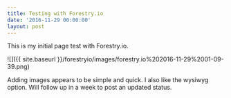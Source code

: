```yaml
---
title: Testing with Forestry.io
date: '2016-11-29 00:00:00'
layout: post
---
```

This is my initial page test with Forestry.io. 

![]({{ site.baseurl }}/forestryio/images/forestry.io%202016-11-29%2001-09-39.png)

Adding images appears to be simple and quick. I also like the wysiwyg option. Will follow up in a week to post an updated status.